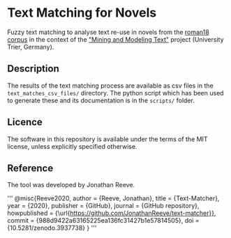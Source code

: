 # Text Matching for Novels

Fuzzy text matching to analyse text re-use in novels from the [roman18 corpus](https://github.com/MiMoText/roman18) in the context of the ["Mining and Modeling Text"](https://www.mimotext.uni-trier.de/en) project (University Trier, Germany). 

## Description

The results of the text matching process are available as csv files in the `text_matches_csv_files/` directory. The python script which has been used to generate these and its documentation is in the `scripts/` folder.

## Licence

The software in this repository is available under the terms of the MIT license, unless explicitly specified otherwise.

## Reference

The tool was developed by Jonathan Reeve. 

'''
@misc{Reeve2020,
  author = {Reeve, Jonathan},
  title = {Text-Matcher},
  year = {2020},
  publisher = {GitHub},
  journal = {GitHub repository},
  howpublished = {\url{https://github.com/JonathanReeve/text-matcher}},
  commit = {988d9422a63165225ea136fc31427b1e57814505},
  doi = {10.5281/zenodo.3937738}
}
'''
